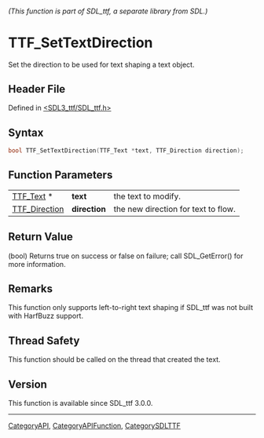 ###### (This function is part of SDL_ttf, a separate library from SDL.)
# TTF_SetTextDirection

Set the direction to be used for text shaping a text object.

## Header File

Defined in [<SDL3_ttf/SDL_ttf.h>](https://github.com/libsdl-org/SDL_ttf/blob/main/include/SDL3_ttf/SDL_ttf.h)

## Syntax

```c
bool TTF_SetTextDirection(TTF_Text *text, TTF_Direction direction);
```

## Function Parameters

|                                |               |                                     |
| ------------------------------ | ------------- | ----------------------------------- |
| [TTF_Text](TTF_Text) *         | **text**      | the text to modify.                 |
| [TTF_Direction](TTF_Direction) | **direction** | the new direction for text to flow. |

## Return Value

(bool) Returns true on success or false on failure; call SDL_GetError() for
more information.

## Remarks

This function only supports left-to-right text shaping if SDL_ttf was not
built with HarfBuzz support.

## Thread Safety

This function should be called on the thread that created the text.

## Version

This function is available since SDL_ttf 3.0.0.

----
[CategoryAPI](CategoryAPI), [CategoryAPIFunction](CategoryAPIFunction), [CategorySDLTTF](CategorySDLTTF)

